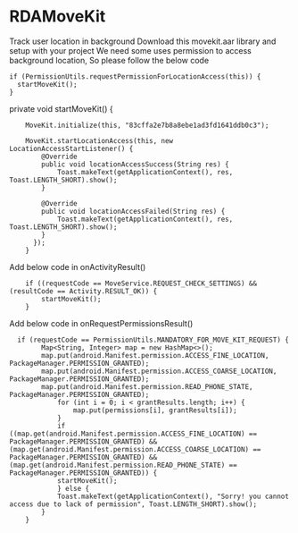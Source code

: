 # RDAMoveKit
Track user location in background
Download this movekit.aar library and setup with your project
We need some uses permission to access background location, So please follow the below code

    if (PermissionUtils.requestPermissionForLocationAccess(this)) {     
      startMoveKit();        
    }
 
 private void startMoveKit() {
 
        MoveKit.initialize(this, "83cffa2e7b8a8ebe1ad3fd1641ddb0c3");
        
        MoveKit.startLocationAccess(this, new LocationAccessStartListener() {
            @Override
            public void locationAccessSuccess(String res) {
                Toast.makeText(getApplicationContext(), res, Toast.LENGTH_SHORT).show();
            }

            @Override
            public void locationAccessFailed(String res) {
                Toast.makeText(getApplicationContext(), res, Toast.LENGTH_SHORT).show();
            }
          });
        }
    
 Add below code in onActivityResult()   
 
        if ((requestCode == MoveService.REQUEST_CHECK_SETTINGS) && (resultCode == Activity.RESULT_OK)) {
            startMoveKit();
        }
        
 Add below code in onRequestPermissionsResult()
 
      if (requestCode == PermissionUtils.MANDATORY_FOR_MOVE_KIT_REQUEST) {
            Map<String, Integer> map = new HashMap<>();
            map.put(android.Manifest.permission.ACCESS_FINE_LOCATION, PackageManager.PERMISSION_GRANTED);
            map.put(android.Manifest.permission.ACCESS_COARSE_LOCATION, PackageManager.PERMISSION_GRANTED);
            map.put(android.Manifest.permission.READ_PHONE_STATE, PackageManager.PERMISSION_GRANTED);
                for (int i = 0; i < grantResults.length; i++) {
                    map.put(permissions[i], grantResults[i]);
                }
                if ((map.get(android.Manifest.permission.ACCESS_FINE_LOCATION) == PackageManager.PERMISSION_GRANTED) &&     (map.get(android.Manifest.permission.ACCESS_COARSE_LOCATION) == PackageManager.PERMISSION_GRANTED) && (map.get(android.Manifest.permission.READ_PHONE_STATE) == PackageManager.PERMISSION_GRANTED)) {
                startMoveKit();
                } else {
                Toast.makeText(getApplicationContext(), "Sorry! you cannot access due to lack of permission", Toast.LENGTH_SHORT).show();
            }
        }

